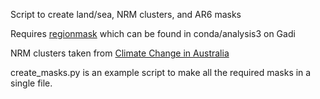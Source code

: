 Script to create land/sea, NRM clusters, and AR6 masks

Requires [regionmask](https://regionmask.readthedocs.io/en/stable/index.html) which can be found in conda/analysis3 on Gadi

NRM clusters taken from [Climate Change in Australia](https://www.climatechangeinaustralia.gov.au/en/overview/methodology/nrm-regions/)

create_masks.py is an example script to make all the required masks in a single file.
